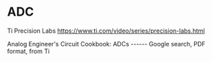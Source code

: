 # ADC

Ti Precision Labs
https://www.ti.com/video/series/precision-labs.html

Analog Engineer's Circuit Cookbook: ADCs ------ Google search, PDF format, from Ti
